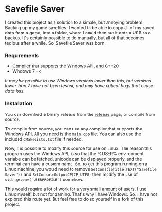 # Savefile Saver

I created this project as a solution to a simple, but annoying problem: Backing up my game savefiles. I wanted to be able to copy all of my
saved data from a game, into a folder, where I could then put it onto a USB as a backup. It's certainly possible to do manually, but all of
that becomes tedious after a while. So, Savefile Saver was born.

### Requirements

* Compiler that supports the Windows API, and C++20
* Windows 7 =<

*It may be possible to use Windows versions lower than this, but versions lower than 7 have not been tested, and may have critical bugs that
cause data loss.*

### Installation

You can download a binary release from the [release](https://github.com/DrakoDom/Savefile-Saver/releases/ "Releases") page, or compile from source.

To compile from source, you can use any compiler that supports the Windows API. All you need is the `main.cpp` file. You can also use the included
`CMakeLists.txt` file if needed.

Now, it is possible to modify this source for use on Linux. The reason this program uses the Windows API, is so that the %USER% environment
variable can be fetched, unicode can be displayed properly, and the terminal can have a custom name. So, to get this program running on a Linux
machine, you would need to remove `SetConsoleTitle(TEXT("Savefile Saver"))` and `SetConsoleOutputCP(CP_UTF8)` then modify the use of
`std::getenv("USERPROFILE")` somehow.

This would require a lot of work for a very small amount of users. I use Linux myself, but not for gaming. That's why I have Windows. So, I have
not explored this route yet. But feel free to do so yourself in a fork of this project.